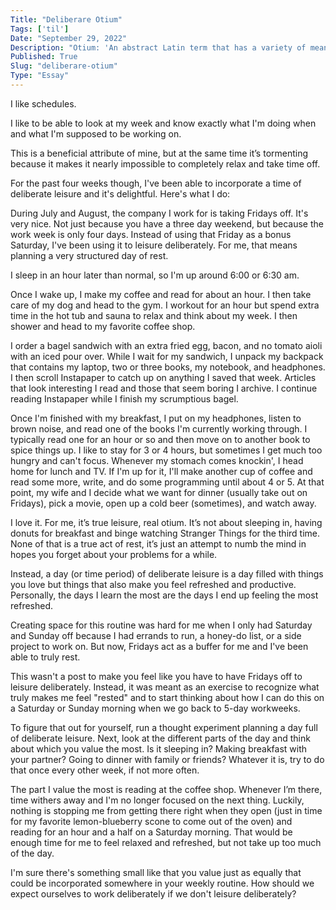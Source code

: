 ```yaml
---
Title: "Deliberare Otium"
Tags: ['til']
Date: "September 29, 2022"
Description: "Otium: 'An abstract Latin term that has a variety of meanings, including leisure time in which a person can enjoy eating, playing, relaxing, contemplation and academic endeavors.'"
Published: True
Slug: "deliberare-otium"
Type: "Essay"
---
```


I like schedules.

I like to be able to look at my week and know exactly what I'm doing when and what I'm supposed to be working on.

This is a beneficial attribute of mine, but at the same time it’s tormenting because it makes it nearly impossible to completely relax and take time off.

For the past four weeks though, I've been able to incorporate a time of deliberate leisure and it's delightful. Here's what I do:

During July and August, the company I work for is taking Fridays off. It's very nice. Not just because you have a three day weekend, but because the work week is only four days. Instead of using that Friday as a bonus Saturday, I've been using it to leisure deliberately. For me, that means planning a very structured day of rest.

I sleep in an hour later than normal, so I'm up around 6:00 or 6:30 am.

Once I wake up, I make my coffee and read for about an hour. I then take care of my dog and head to the gym. I workout for an hour but spend extra time in the hot tub and sauna to relax and think about my week. I then shower and head to my favorite coffee shop.

I order a bagel sandwich with an extra fried egg, bacon, and no tomato aioli with an iced pour over. While I wait for my sandwich, I unpack my backpack that contains my laptop, two or three books, my notebook, and headphones. I then scroll Instapaper to catch up on anything I saved that week. Articles that look interesting I read and those that seem boring I archive. I continue reading Instapaper while I finish my scrumptious bagel.

Once I'm finished with my breakfast, I put on my headphones, listen to brown noise, and read one of the books I'm currently working through. I typically read one for an hour or so and then move on to another book to spice things up. I like to stay for 3 or 4 hours, but sometimes I get much too hungry and can't focus. Whenever my stomach comes knockin', I head home for lunch and TV. If I'm up for it, I'll make another cup of coffee and read some more, write, and do some programming until about 4 or 5. At that point, my wife and I decide what we want for dinner (usually take out on Fridays), pick a movie, open up a cold beer (sometimes), and watch away.

I love it. For me, it’s true leisure, real otium. It’s not about sleeping in, having donuts for breakfast and binge watching Stranger Things for the third time. None of that is a true act of rest, it’s just an attempt to numb the mind in hopes you forget about your problems for a while.

Instead, a day (or time period) of deliberate leisure is a day filled with things you love but things that also make you feel refreshed and productive. Personally, the days I learn the most are the days I end up feeling the most refreshed.

Creating space for this routine was hard for me when I only had Saturday and Sunday off because I had errands to run, a honey-do list, or a side project to work on. But now, Fridays act as a buffer for me and I've been able to truly rest.

This wasn't a post to make you feel like you have to have Fridays off to leisure deliberately. Instead, it was meant as an exercise to recognize what truly makes me feel "rested" and to start thinking about how I can do this on a Saturday or Sunday morning when we go back to 5-day workweeks.

To figure that out for yourself, run a thought experiment planning a day full of deliberate leisure. Next, look at the different parts of the day and think about which you value the most. Is it sleeping in? Making breakfast with your partner? Going to dinner with family or friends? Whatever it is, try to do that once every other week, if not more often.

The part I value the most is reading at the coffee shop. Whenever I’m there, time withers away and I'm no longer focused on the next thing. Luckily, nothing is stopping me from getting there right when they open (just in time for my favorite lemon-blueberry scone to come out of the oven) and reading for an hour and a half on a Saturday morning. That would be enough time for me to feel relaxed and refreshed, but not take up too much of the day.

I'm sure there's something small like that you value just as equally that could be incorporated somewhere in your weekly routine. How should we expect ourselves to work deliberately if we don't leisure deliberately?
